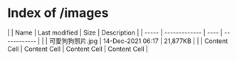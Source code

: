 # Index of /images

| | Name  | Last modified | Size |	Description |
| ----- | ------------- | ---- | ------------ |
| | 可愛狗狗照片.jpg  | 14-Dec-2021 06:17  | 21,877KB  | |
| Content Cell  | Content Cell  | Content Cell  | Content Cell  |
